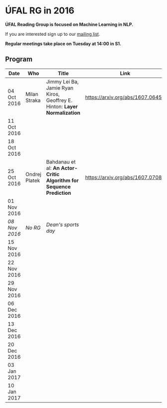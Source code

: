 # ÚFAL RG in 2016

**ÚFAL Reading Group is focused on Machine Learning in NLP.**

If you are interested sign up to our [mailing list](https://groups.google.com/forum/#!forum/ufal-rg).

**Regular meetings take place on Tuesday at 14:00 in S1.**

## Program

| Date          | Who                | Title | Link
| ----          | ---                | ----- | ----
| 04 Oct 2016   | Milan Straka       | Jimmy Lei Ba, Jamie Ryan Kiros, Geoffrey E. Hinton: **Layer Normalization** | https://arxiv.org/abs/1607.06450
| 11 Oct 2016   | &nbsp;             | &nbsp; | &nbsp;
| 18 Oct 2016   | &nbsp;             | &nbsp; | &nbsp;
| 25 Oct 2016   | Ondrej Platek      | Bahdanau et al: **An Actor-Critic Algorithm for Sequence Prediction** | https://arxiv.org/abs/1607.07086 |
| 01 Nov 2016   | &nbsp;             | &nbsp; | &nbsp;
| *08 Nov 2016* | *No RG*            | *Dean's sports day* | &nbsp;
| 15 Nov 2016   | &nbsp;             | &nbsp; | &nbsp;
| 22 Nov 2016   | &nbsp;             | &nbsp; | &nbsp;
| 29 Nov 2016   | &nbsp;             | &nbsp; | &nbsp;
| 06 Dec 2016   | &nbsp;             | &nbsp; | &nbsp;
| 13 Dec 2016   | &nbsp;             | &nbsp; | &nbsp;
| 20 Dec 2016   | &nbsp;             | &nbsp; | &nbsp;
| 03 Jan 2017   | &nbsp;             | &nbsp; | &nbsp;
| 10 Jan 2017   | &nbsp;             | &nbsp; | &nbsp;
